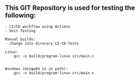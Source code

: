 ## This GIT Repository is used for testing the following:
    
    - CI/CD workflow using Actions
    - Unit Testing


```
Manual builds:
- change into direcory CI-CD-Tests

Linux:
    gcc -o build/program-linux src/main.c


Windows (mingw64 is in path):
    gcc -o build/program-linux src/main.c


```

